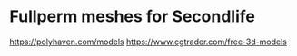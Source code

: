 # Fullperm meshes for Secondlife 
https://polyhaven.com/models
https://www.cgtrader.com/free-3d-models
